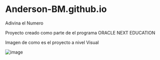 # Anderson-BM.github.io
Adivina el Numero 

Proyecto creado como parte de el programa ORACLE  NEXT EDUCATION


Imagen de como es el proyecto a nivel Visual 

![image](https://github.com/user-attachments/assets/6ee8d150-03e2-454e-a977-f8634519c6db)
